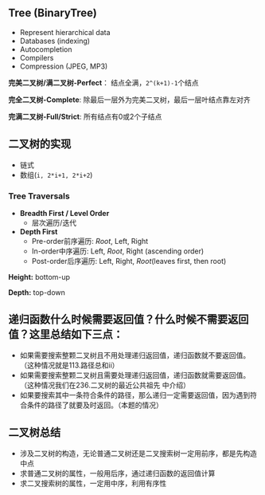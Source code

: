 ## Tree (BinaryTree)
- Represent hierarchical data
- Databases (indexing)
- Autocompletion
- Compilers
- Compression (JPEG, MP3)

**完美二叉树/满二叉树-Perfect**： 结点全满，`2^(k+1)-1`个结点

**完全二叉树-Complete**: 除最后一层外为完美二叉树，最后一层叶结点靠左对齐

**完满二叉树-Full/Strict**: 所有结点有0或2个子结点

## 二叉树的实现
- 链式
- 数组(`i, 2*i+1, 2*i+2`)

### Tree Traversals

- **Breadth First / Level Order**
  - 层次遍历/迭代
- **Depth First**
  - Pre-order前序遍历: _Root_, Left, Right
  - In-order中序遍历: Left, _Root_, Right (ascending order)
  - Post-order后序遍历: Left, Right, _Root_(leaves first, then root)

**Height:** bottom-up

 **Depth:** top-down

## 递归函数什么时候需要返回值？什么时候不需要返回值？这里总结如下三点：

- 如果需要搜索整颗二叉树且不用处理递归返回值，递归函数就不要返回值。（这种情况就是113.路径总和ii）
- 如果需要搜索整颗二叉树且需要处理递归返回值，递归函数就需要返回值。 （这种情况我们在236.二叉树的最近公共祖先 中介绍）
- 如果要搜索其中一条符合条件的路径，那么递归一定需要返回值，因为遇到符合条件的路径了就要及时返回。（本题的情况）

## 二叉树总结
- 涉及二叉树的构造，无论普通二叉树还是二叉搜索树一定用前序，都是先构造中点
- 求普通二叉树的属性，一般用后序，通过递归函数的返回值计算
- 求二叉搜索树的属性，一定用中序，利用有序性